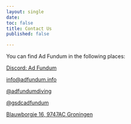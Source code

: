 ```yaml
---
layout: single
date: 
toc: false
title: Contact Us
published: false

---
```

You can find Ad Fundum in the following places:

<i class="fab fa-discord"></i> [Discord: Ad Fundum](https://discord.gg/CZdxKJRvDQ)

<i class="fas fa-at"></i> [info@adfundum.info](mailto://info@adfundum.info "Email")

<i class="fab fa-instagram"></i> [@adfundumdiving](https://instagram.com/adfundumdiving)

<i class="fab fa-facebook-square"></i> [@gsdcadfundum](https://facebook.com/gsdcadfundum)

<i class="fas fa-envelope"></i> [Blauwborgje 16, 9747AC Groningen](https://goo.gl/maps/fPFw3jSpy5zUHUX37)